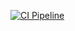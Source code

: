 [![CI Pipeline](https://github.com/Regina73G/ajs_symbols-iterators/actions/workflows/main.yml/badge.svg)](https://github.com/Regina73G/ajs_symbols-iterators/actions/workflows/main.yml)
